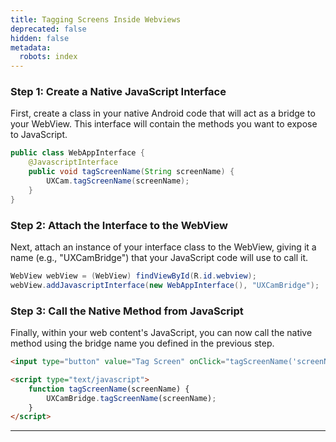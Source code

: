 ```yaml
---
title: Tagging Screens Inside Webviews
deprecated: false
hidden: false
metadata:
  robots: index
---
```

### Step 1:  Create a Native JavaScript Interface

First, create a class in your native Android code that will act as a bridge to your WebView. This interface will contain the methods you want to expose to JavaScript.

```java
public class WebAppInterface {
    @JavascriptInterface
    public void tagScreenName(String screenName) {
        UXCam.tagScreenName(screenName);
    }
}
```

### Step 2: Attach the Interface to the WebView

Next, attach an instance of your interface class to the WebView, giving it a name (e.g., "UXCamBridge") that your JavaScript code will use to call it.

```java
WebView webView = (WebView) findViewById(R.id.webview);
webView.addJavascriptInterface(new WebAppInterface(), "UXCamBridge");
```

### Step 3: Call the Native Method from JavaScript

Finally, within your web content's JavaScript, you can now call the native method using the bridge name you defined in the previous step.

```html
<input type="button" value="Tag Screen" onClick="tagScreenName('screenName')" />

<script type="text/javascript">
    function tagScreenName(screenName) {
        UXCamBridge.tagScreenName(screenName);
    }
</script>

```

***